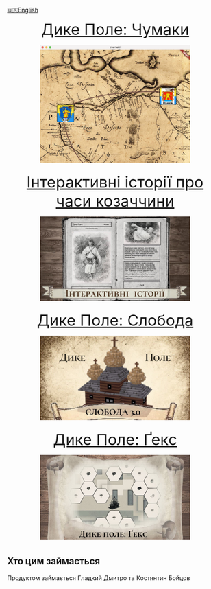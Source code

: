 [🇺🇸English](index_en.md)

<p align="center">
<a style="font-size: 36px" href="locadesertahex">Дике Поле: Чумаки
  <p align="center">
 <img src="locadesertachumaki/images/thumbnail.png" width="350">
  </p>
</a>
</p>

<p align="center">
<a style="font-size: 36px" href="interactive">Інтерактивні історії про часи козаччини
  <p align="center">
    <img src="interactive/images/thumbnail.jpg" width="350">
  </p>
</a>
</p>


<p align="center">
<a style="font-size: 36px" href="citybuilding">Дике Поле: Слобода
  <p align="center">
    <img src="citybuilding/images/sloboda_thumbnail.jpg" width="350">
  </p>
</a>
</p>


<p align="center">
<a style="font-size: 36px" href="locadesertahex">Дике Поле: Ґекс
  <p align="center">
 <img src="locadesertahex\images\hex_thumbnail.jpg" width="350">
  </p>
</a>
</p>

## Хто цим займається

Продуктом займається Гладкий Дмитро та Костянтин Бойцов


